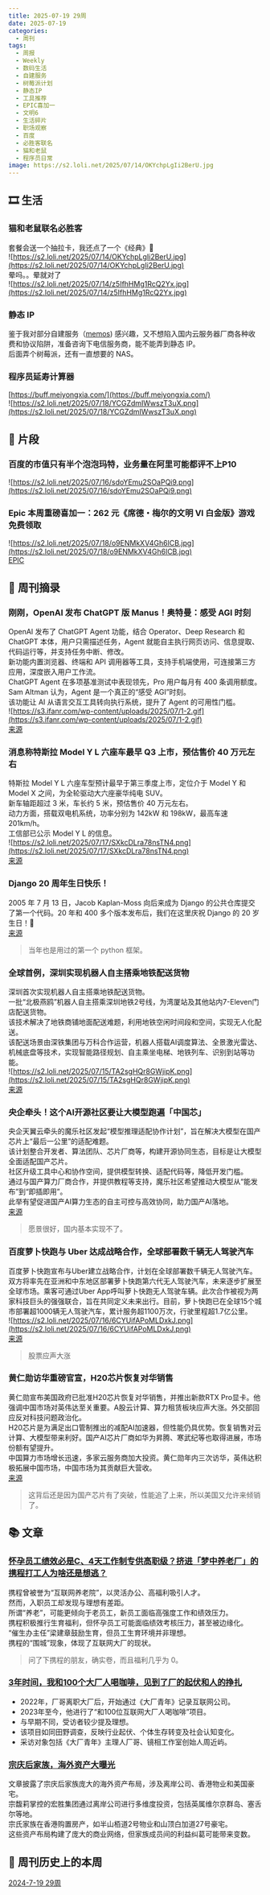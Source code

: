 ```yaml
---
title: 2025-07-19 29周
date: 2025-07-19
categories:
  - 周刊
tags:
  - 周报
  - Weekly
  - 数码生活
  - 自建服务
  - 树莓派计划
  - 静态IP
  - 工具推荐
  - EPIC喜加一
  - 文明6
  - 生活碎片
  - 职场观察
  - 百度
  - 必胜客联名
  - 猫和老鼠
  - 程序员日常
image: https://s2.loli.net/2025/07/14/OKYchpLgIi2BerU.jpg
---
```

## 🎞️ 生活
### 猫和老鼠联名必胜客
套餐会送一个抽拉卡，我还点了一个《经典》🧀  
![https://s2.loli.net/2025/07/14/OKYchpLgIi2BerU.jpg](https://s2.loli.net/2025/07/14/OKYchpLgIi2BerU.jpg)  
晕吗。。晕就对了  
![https://s2.loli.net/2025/07/14/z5IfhHMg1RcQ2Yx.jpg](https://s2.loli.net/2025/07/14/z5IfhHMg1RcQ2Yx.jpg)

### 静态 IP
鉴于我对部分自建服务（[memos](https://github.com/usememos/memos)) 感兴趣，又不想陷入国内云服务器厂商各种收费和协议陷阱，准备咨询下电信服务商，能不能弄到静态 IP。  
后面弄个树莓派，还有一直想要的 NAS。

### 程序员延寿计算器
[https://buff.meiyongxia.com/](https://buff.meiyongxia.com/)  
![https://s2.loli.net/2025/07/18/YCGZdmIWwszT3uX.png](https://s2.loli.net/2025/07/18/YCGZdmIWwszT3uX.png)

## 💭 片段
### 百度的市值只有半个泡泡玛特，业务量在阿里可能都评不上P10
![https://s2.loli.net/2025/07/16/sdoYEmu2SOaPQi9.png](https://s2.loli.net/2025/07/16/sdoYEmu2SOaPQi9.png)

### Epic 本周重磅喜加一：262 元《席德・梅尔的文明 VI 白金版》游戏免费领取
![https://s2.loli.net/2025/07/18/o9ENMkXV4Gh6lCB.jpg](https://s2.loli.net/2025/07/18/o9ENMkXV4Gh6lCB.jpg)  
[EPIC](https://store.epicgames.com/zh-CN/p/sid-meiers-civilization-vi--platinum-edition)

## 📰 周刊摘录
### 刚刚，OpenAI 发布 ChatGPT 版 Manus！奥特曼：感受 AGI 时刻
OpenAI 发布了 ChatGPT Agent 功能，结合 Operator、Deep Research 和 ChatGPT 本体，用户只需描述任务，Agent 就能自主执行网页访问、信息提取、代码运行等，并支持任务中断、修改。  
新功能内置浏览器、终端和 API 调用器等工具，支持手机端使用，可连接第三方应用，深度嵌入用户工作流。  
ChatGPT Agent 在多项基准测试中表现领先，Pro 用户每月有 400 条调用额度。  
Sam Altman 认为，Agent 是一个真正的“感受 AGI”时刻。  
该功能让 AI 从语言交互工具转向执行系统，提升了 Agent 的可用性门槛。  
![https://s3.ifanr.com/wp-content/uploads/2025/07/1-2.gif](https://s3.ifanr.com/wp-content/uploads/2025/07/1-2.gif)  
[来源](https://www.ifanr.com/1631238?utm_source=rss&utm_medium=rss&utm_campaign=)

### 消息称特斯拉 Model Y L 六座车最早 Q3 上市，预估售价 40 万元左右
特斯拉 Model Y L 六座车型预计最早于第三季度上市，定位介于 Model Y 和 Model X 之间，为全轮驱动大六座豪华纯电 SUV。  
新车轴距超过 3 米，车长约 5 米，预估售价 40 万元左右。  
动力方面，搭载双电机系统，功率分别为 142kW 和 198kW，最高车速 201km/h。  
工信部已公示 Model Y L 的信息。  
![https://s2.loli.net/2025/07/17/SXkcDLra78nsTN4.png](https://s2.loli.net/2025/07/17/SXkcDLra78nsTN4.png)  
[来源](https://www.ithome.com/0/868/667.htm)

### Django 20 周年生日快乐！
2005 年 7 月 13 日，Jacob Kaplan-Moss 向后来成为 Django 的公共仓库提交了第一个代码。20 年和 400 多个版本发布后，我们在这里庆祝 Django 的 20 岁生日！🎉  
[来源](https://birthday20.djangoproject.com/)
> 当年也是用过的第一个 python 框架。

### 全球首例，深圳实现机器人自主搭乘地铁配送货物
深圳首次实现机器人自主搭乘地铁配送货物。  
一批“北极燕鸥”机器人自主搭乘深圳地铁2号线，为湾厦站及其他站内7-Eleven门店配送货物。  
该技术解决了地铁商铺地面配送难题，利用地铁空闲时间段和空间，实现无人化配送。  
该配送场景由深铁集团与万科合作运营，机器人搭载AI调度算法、全景激光雷达、机械底盘等技术，实现智能路径规划、自主乘坐电梯、地铁列车、识别到站等功能。  
![https://s2.loli.net/2025/07/15/TA2sgHQr8GWjipK.png](https://s2.loli.net/2025/07/15/TA2sgHQr8GWjipK.png)  
[来源](https://www.ithome.com/0/868/115.htm)

### 央企牵头！这个AI开源社区要让大模型跑遍「中国芯」
央企天翼云牵头的魔乐社区发起“模型推理适配协作计划”，旨在解决大模型在国产芯片上“最后一公里”的适配难题。  
该计划整合开发者、算法团队、芯片厂商等，构建开源协同生态，目标是让大模型全面适配国产芯片。  
社区升级工具中心和协作空间，提供模型转换、适配代码等，降低开发门槛。  
通过与国产算力厂商合作，并提供教程等支持，魔乐社区希望推动大模型从“能发布”到“即插即用”。  
此举有望促进国产AI算力生态的自主可控与高效协同，助力国产AI落地。  
[来源](https://www.jiqizhixin.com/articles/2025-07-15-11)
> 愿景很好，国内基本实现不了。

### 百度萝卜快跑与 Uber 达成战略合作，全球部署数千辆无人驾驶汽车
百度萝卜快跑宣布与Uber建立战略合作，计划在全球部署数千辆无人驾驶汽车。双方将率先在亚洲和中东地区部署萝卜快跑第六代无人驾驶汽车，未来逐步扩展至全球市场。乘客可通过Uber App呼叫萝卜快跑无人驾驶车辆。此次合作被视为两家科技巨头的强强联合，旨在共同定义未来出行。目前，萝卜快跑已在全球15个城市部署超1000辆无人驾驶汽车，累计服务超1100万次，行驶里程超1.7亿公里。  
![https://s2.loli.net/2025/07/16/6CYUifAPoMLDxkJ.png](https://s2.loli.net/2025/07/16/6CYUifAPoMLDxkJ.png)  
[来源](https://www.ithome.com/0/868/387.htm)
> 股票应声大涨

### 黄仁勋访华重磅官宣，H20芯片恢复对华销售
黄仁勋宣布美国政府已批准H20芯片恢复对华销售，并推出新款RTX Pro显卡。他强调中国市场对英伟达至关重要。A股云计算、算力租赁板块应声大涨。外交部回应反对科技问题政治化。  
H20芯片是为满足出口管制推出的减配AI加速器，但性能仍具优势。恢复销售对云计算、大模型带来利好。国产AI芯片厂商如华为昇腾、寒武纪等也取得进展，市场份额有望提升。  
中国算力市场增长迅速，多家云服务商加大投资。黄仁勋年内三次访华，英伟达积极拓展中国市场，中国市场为其贡献巨大营收。  
[来源](https://mp.weixin.qq.com/s?__biz=Mzg4MjYyMzUyNw==&mid=2247505997&idx=1&sn=f13d4c12aef326deb4fc0c2e78d62f8c&chksm=ce5c8085dea4cc80caee1c37fa317a8d3ae98e867d8165c79940961c64410f991a22b37ad023#rd)
> 这背后还是因为国产芯片有了突破，性能追了上来，所以美国又允许来倾销了。

## 📚 文章
### [怀孕员工绩效必是C、4天工作制专供高职级？挤进「梦中养老厂」的携程打工人为啥还是想逃？](https://mp.weixin.qq.com/s/a2EnWt3y30ooThzol1sKZQ)
携程曾被誉为“互联网养老院”，以灵活办公、高福利吸引人才。  
然而，入职员工却发现与理想有差距。  
所谓“养老”，可能更倾向于老员工，新员工面临高强度工作和绩效压力。  
携程积极推行生育福利，但怀孕员工可能面临绩效考核压力，甚至被边缘化。  
“催生办主任”梁建章鼓励生育，但员工生育环境并非理想。  
携程的“围城”现象，体现了互联网大厂的现状。
> 问了下携程的朋友，确实卷，而且福利几乎为 0。

### [3年时间，我和100个大厂人喝咖啡，见到了厂的起伏和人的挣扎](https://www.huxiu.com/article/4584007.html?f=rss)
- 2022年，厂哥离职大厂后，开始通过《大厂青年》记录互联网公司。
- 2023年至今，他进行了“和100位互联网大厂人喝咖啡”项目。
- 与早期不同，受访者较少提及理想。
- 该项目如同田野调查，反映行业起伏、个体生存转变及社会认知变化。
- 采访对象包括《大厂青年》主理人厂哥、镜相工作室创始人周近屿。

### [宗庆后家族，海外资产大曝光](https://mp.weixin.qq.com/s?__biz=MzU5ODU1Mjg5Nw==&mid=2247804863&idx=1&sn=cff7d3d5a5f3e1f08be6dc1c9b30cde4&chksm=fffde5e476a9aa8c5987376deec13f0620211f108eeaca10da99e8e5e018a99fe493a4ee7dd7&poc_token=HIiweWijrCN_wK4OesKqHzesX8jWeX_ZUq_Y-To4)
文章披露了宗庆后家族庞大的海外资产布局，涉及离岸公司、香港物业和美国豪宅。  
宗馥莉掌控的宏胜集团通过离岸公司进行多维度投资，包括英属维尔京群岛、塞舌尔等地。  
宗氏家族在香港购置房产，如半山栢道2号物业和山顶白加道27号豪宅。  
这些资产布局构建了庞大的商业网络，但家族成员间的利益纠葛可能带来变数。

## 📜 周刊历史上的本周
[2024-7-19 29周](https://2han99siegward.github.io/posts/2024W29/)

